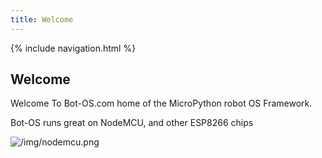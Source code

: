 ```yaml
---
title: Welcome
---
```


{% include navigation.html %}
## Welcome

Welcome To Bot-OS.com home of the MicroPython robot OS Framework.

Bot-OS runs great on NodeMCU, and other ESP8266 chips

![/img/nodemcu.png](/img/nodemcu.png)